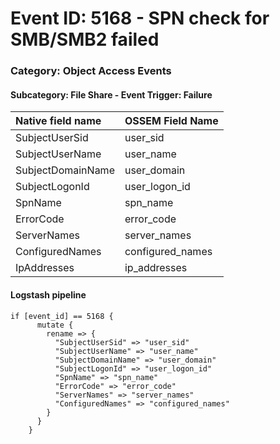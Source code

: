 # Event ID: 5168 - SPN check for SMB/SMB2 failed
### Category: Object Access Events
#### Subcategory: File Share - Event Trigger: Failure

|Native field name            |OSSEM Field Name                   |
|:----------------------------|:----------------------------------|
| SubjectUserSid              | user_sid                          |
| SubjectUserName             | user_name                         |
| SubjectDomainName           | user_domain                       |
| SubjectLogonId              | user_logon_id                     |
| SpnName                     | spn_name                          |
| ErrorCode                   | error_code                        |
| ServerNames                 | server_names                      |
| ConfiguredNames             | configured_names                  |
| IpAddresses                 | ip_addresses                      |

#### Logstash pipeline

```
if [event_id] == 5168 {
      mutate {
        rename => {
          "SubjectUserSid" => "user_sid"
          "SubjectUserName" => "user_name"
          "SubjectDomainName" => "user_domain"
          "SubjectLogonId" => "user_logon_id"
          "SpnName" => "spn_name"
          "ErrorCode" => "error_code"
          "ServerNames" => "server_names"
          "ConfiguredNames" => "configured_names"
        }
      }
    }
```